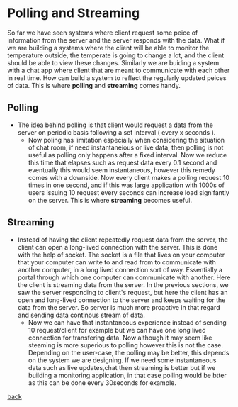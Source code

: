# Polling and Streaming
So far we have seen systems where client request some peice of information from the server and the server responds with the data. What if we are building a systems where the client will be able to monitor the temperature outside, the temperate is going to change a lot, and the client should be able to view these changes. Similarly we are buiding a system with a chat app where client that are meant to communicate with each other in real time. How can build a system to reflect the regularly updated peices of data. This is where **polling** and **streaming** comes handy.

## Polling
- The idea behind polling is that client would request a data from the server on periodic basis following a set interval ( every x seconds ).
	- Now poling has limitation especially when considering the situation of chat room, if need instantaneious or live data, then polling is not useful as polling only happens after a fixed interval. Now we reduce this time that elapses such as request data every 0.1 second and eventually this would seem instantaneous, however this remedy comes with a downside. Now every client makes a polling request 10 times in one second, and if this was large application with 1000s of users issuing 10 request every seconds can increase load signifantly on the server. This is where **streaming** becomes useful.

## Streaming
- Instead of having the client repeatedly request data from the server, the client can open a long-lived connection with the server. This is done with the help of socket. The socket is a file that lives on your computer that your computer can write to and read from to communicate with another computer, in a long lived connection sort of way. Essentially a portal through which one computer can communicate with another. Here the client is streaming data from the server. In the previous sections, we saw the server responding to client's request, but here the client has an open and long-lived connection to the server and keeps waiting for the data from the server. So server is much more proactive in that regard and sending data continous stream of data. 
	- Now we can have that instantaneous experience instead of sending 10 request/client for example but we can have one long lived connection for transfering data. Now although it may seem like steaming is more superious to polling however this is not the case. Depending on the user-case, the polling may be better, this depends on the system we are designing. If we need some instantaneous data such as live updates,chat then streaming is better but if we building a monitoring application, in that case polling would be btter as this can be done every 30seconds for example.

[back](../SystemDesign.md)